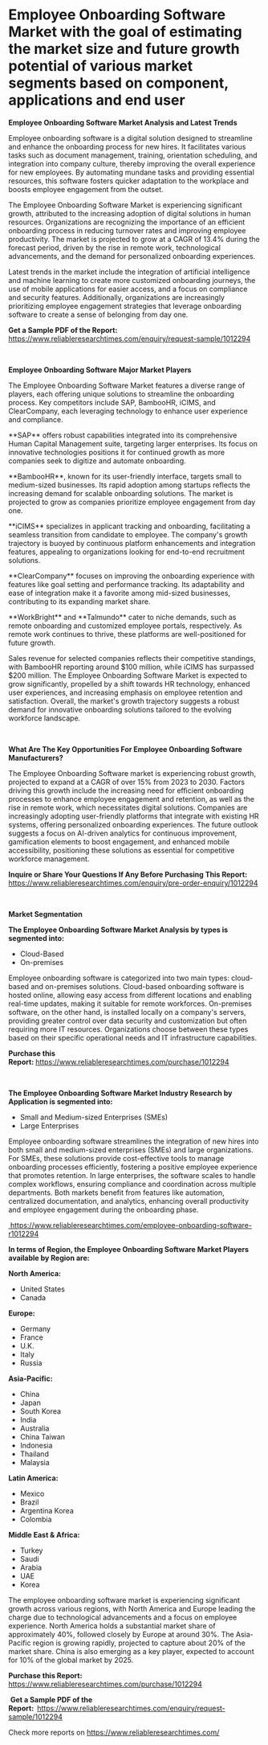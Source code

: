 <p><h1>Employee Onboarding Software Market with the goal of estimating the market size and future growth potential of various market segments based on component, applications and end user</h1></p><p><strong>Employee Onboarding Software Market Analysis and Latest Trends</strong></p>
<p><p>Employee onboarding software is a digital solution designed to streamline and enhance the onboarding process for new hires. It facilitates various tasks such as document management, training, orientation scheduling, and integration into company culture, thereby improving the overall experience for new employees. By automating mundane tasks and providing essential resources, this software fosters quicker adaptation to the workplace and boosts employee engagement from the outset.</p><p>The Employee Onboarding Software Market is experiencing significant growth, attributed to the increasing adoption of digital solutions in human resources. Organizations are recognizing the importance of an efficient onboarding process in reducing turnover rates and improving employee productivity. The market is projected to grow at a CAGR of 13.4% during the forecast period, driven by the rise in remote work, technological advancements, and the demand for personalized onboarding experiences. </p><p>Latest trends in the market include the integration of artificial intelligence and machine learning to create more customized onboarding journeys, the use of mobile applications for easier access, and a focus on compliance and security features. Additionally, organizations are increasingly prioritizing employee engagement strategies that leverage onboarding software to create a sense of belonging from day one.</p></p>
<p><strong>Get a Sample PDF of the Report:&nbsp;</strong> <a href="https://www.reliableresearchtimes.com/enquiry/request-sample/1012294?utm_campaign=3101&utm_medium=2&utm_source=Github&utm_content=ia&utm_term=05032025&utm_id=employee-onboarding-software">https://www.reliableresearchtimes.com/enquiry/request-sample/1012294</a></p>
<p>&nbsp;</p>
<p><strong>Employee Onboarding Software Major Market Players</strong></p>
<p><p>The Employee Onboarding Software Market features a diverse range of players, each offering unique solutions to streamline the onboarding process. Key competitors include SAP, BambooHR, iCIMS, and ClearCompany, each leveraging technology to enhance user experience and compliance.</p><p>**SAP** offers robust capabilities integrated into its comprehensive Human Capital Management suite, targeting larger enterprises. Its focus on innovative technologies positions it for continued growth as more companies seek to digitize and automate onboarding.</p><p>**BambooHR**, known for its user-friendly interface, targets small to medium-sized businesses. Its rapid adoption among startups reflects the increasing demand for scalable onboarding solutions. The market is projected to grow as companies prioritize employee engagement from day one.</p><p>**iCIMS** specializes in applicant tracking and onboarding, facilitating a seamless transition from candidate to employee. The company's growth trajectory is buoyed by continuous platform enhancements and integration features, appealing to organizations looking for end-to-end recruitment solutions.</p><p>**ClearCompany** focuses on improving the onboarding experience with features like goal setting and performance tracking. Its adaptability and ease of integration make it a favorite among mid-sized businesses, contributing to its expanding market share.</p><p>**WorkBright** and **Talmundo** cater to niche demands, such as remote onboarding and customized employee portals, respectively. As remote work continues to thrive, these platforms are well-positioned for future growth.</p><p>Sales revenue for selected companies reflects their competitive standings, with BambooHR reporting around $100 million, while iCIMS has surpassed $200 million. The Employee Onboarding Software Market is expected to grow significantly, propelled by a shift towards HR technology, enhanced user experiences, and increasing emphasis on employee retention and satisfaction. Overall, the market's growth trajectory suggests a robust demand for innovative onboarding solutions tailored to the evolving workforce landscape.</p></p>
<p>&nbsp;</p>
<p><strong>What Are The Key Opportunities For Employee Onboarding Software Manufacturers?</strong></p>
<p><p>The Employee Onboarding Software market is experiencing robust growth, projected to expand at a CAGR of over 15% from 2023 to 2030. Factors driving this growth include the increasing need for efficient onboarding processes to enhance employee engagement and retention, as well as the rise in remote work, which necessitates digital solutions. Companies are increasingly adopting user-friendly platforms that integrate with existing HR systems, offering personalized onboarding experiences. The future outlook suggests a focus on AI-driven analytics for continuous improvement, gamification elements to boost engagement, and enhanced mobile accessibility, positioning these solutions as essential for competitive workforce management.</p></p>
<p><strong>Inquire or Share Your Questions If Any Before Purchasing This Report:</strong> <a href="https://www.reliableresearchtimes.com/enquiry/pre-order-enquiry/1012294?utm_campaign=3101&utm_medium=2&utm_source=Github&utm_content=ia&utm_term=05032025&utm_id=employee-onboarding-software">https://www.reliableresearchtimes.com/enquiry/pre-order-enquiry/1012294</a></p>
<p>&nbsp;</p>
<p><strong>Market Segmentation</strong></p>
<p><strong>The Employee Onboarding Software Market Analysis by types is segmented into:</strong></p>
<p><ul><li>Cloud-Based</li><li>On-premises</li></ul></p>
<p><p>Employee onboarding software is categorized into two main types: cloud-based and on-premises solutions. Cloud-based onboarding software is hosted online, allowing easy access from different locations and enabling real-time updates, making it suitable for remote workforces. On-premises software, on the other hand, is installed locally on a company's servers, providing greater control over data security and customization but often requiring more IT resources. Organizations choose between these types based on their specific operational needs and IT infrastructure capabilities.</p></p>
<p><strong>Purchase this Report:&nbsp;</strong><a href="https://www.reliableresearchtimes.com/purchase/1012294?utm_campaign=3101&utm_medium=2&utm_source=Github&utm_content=ia&utm_term=05032025&utm_id=employee-onboarding-software">https://www.reliableresearchtimes.com/purchase/1012294</a></p>
<p>&nbsp;</p>
<p><strong>The Employee Onboarding Software Market Industry Research by Application is segmented into:</strong></p>
<p><ul><li>Small and Medium-sized Enterprises (SMEs)</li><li>Large Enterprises</li></ul></p>
<p><p>Employee onboarding software streamlines the integration of new hires into both small and medium-sized enterprises (SMEs) and large organizations. For SMEs, these solutions provide cost-effective tools to manage onboarding processes efficiently, fostering a positive employee experience that promotes retention. In large enterprises, the software scales to handle complex workflows, ensuring compliance and coordination across multiple departments. Both markets benefit from features like automation, centralized documentation, and analytics, enhancing overall productivity and employee engagement during the onboarding phase.</p></p>
<p><a href="https://www.reliableresearchtimes.com/employee-onboarding-software-r1012294?utm_campaign=3101&utm_medium=2&utm_source=Github&utm_content=ia&utm_term=05032025&utm_id=employee-onboarding-software">&nbsp;https://www.reliableresearchtimes.com/employee-onboarding-software-r1012294</a></p>
<p><strong>In terms of Region, the Employee Onboarding Software Market Players available by Region are:</strong></p>
<p>
    <p> <strong> North America: </strong>
        <ul>
            <li>United States</li>
            <li>Canada</li>
        </ul>
        </p> 
    <p> <strong> Europe: </strong>
        <ul>
            <li>Germany</li>
            <li>France</li>
            <li>U.K.</li>
            <li>Italy</li>
            <li>Russia</li>
        </ul>
        </p> 
    <p> <strong> Asia-Pacific: </strong>
        <ul>
            <li>China</li>
            <li>Japan</li>
            <li>South Korea</li>
            <li>India</li>
            <li>Australia</li>
            <li>China Taiwan</li>
            <li>Indonesia</li>
            <li>Thailand</li>
            <li>Malaysia</li>
        </ul>
        </p> 
    <p> <strong> Latin America: </strong>
        <ul>
            <li>Mexico</li>
            <li>Brazil</li>
            <li>Argentina Korea</li>
            <li>Colombia</li>
        </ul>
        </p> 
    <p> <strong> Middle East & Africa: </strong>
        <ul>
            <li>Turkey</li>
            <li>Saudi</li>
            <li>Arabia</li>
            <li>UAE</li>
            <li>Korea</li>
        </ul>
    </p>
    </p>
<p><p>The employee onboarding software market is experiencing significant growth across various regions, with North America and Europe leading the charge due to technological advancements and a focus on employee experience. North America holds a substantial market share of approximately 40%, followed closely by Europe at around 30%. The Asia-Pacific region is growing rapidly, projected to capture about 20% of the market share. China is also emerging as a key player, expected to account for 10% of the global market by 2025.</p></p>
<p><strong>Purchase this Report: </strong><a href="https://www.reliableresearchtimes.com/purchase/1012294?utm_campaign=3101&utm_medium=2&utm_source=Github&utm_content=ia&utm_term=05032025&utm_id=employee-onboarding-software">https://www.reliableresearchtimes.com/purchase/1012294</a></p>
<p>&nbsp;<strong>Get a Sample PDF of the Report:&nbsp;&nbsp;</strong><a href="https://www.reliableresearchtimes.com/enquiry/request-sample/1012294?utm_campaign=3101&utm_medium=2&utm_source=Github&utm_content=ia&utm_term=05032025&utm_id=employee-onboarding-software">https://www.reliableresearchtimes.com/enquiry/request-sample/1012294</a></p>
<p><strong></strong></p>
<p>Check more reports on <a href="https://www.reliableresearchtimes.com/?utm_campaign=3101&utm_medium=2&utm_source=Github&utm_content=ia&utm_term=05032025&utm_id=employee-onboarding-software">https://www.reliableresearchtimes.com/</a></p>